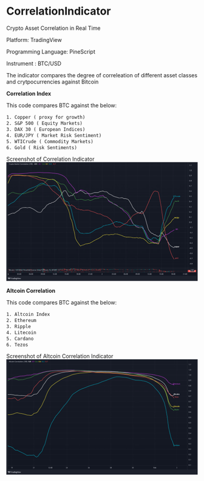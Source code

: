 # CorrelationIndicator
Crypto Asset Correlation in Real Time

Platform: TradingView

Programming Language: PineScript

Instrument : BTC/USD

The indicator compares the degree of correleation of different asset classes and crytpocurrencies against Bitcoin

**Correlation Index**

This code compares BTC against the below:

    1. Copper ( proxy for growth)
    2. S&P 500 ( Equity Markets)
    3. DAX 30 ( European Indices)
    4. EUR/JPY ( Market Risk Sentiment)
    5. WTICrude ( Commodity Markets)
    6. Gold ( Risk Sentiments)
    
 Screenshot of Correlation Indicator
   ![](CrytpoCorrelation.png)

**Altcoin Correlation**

This code compares BTC against the below:

    1. Altcoin Index
    2. Ethereum
    3. Ripple
    4. Litecoin
    5. Cardano
    6. Tezos
    
 Screenshot of Altcoin Correlation Indicator
![](AltcoinCorrelation.png)
